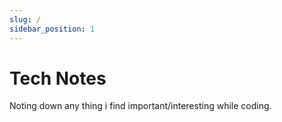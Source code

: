 ```yaml
---
slug: /
sidebar_position: 1
---
```


# Tech Notes

Noting down any thing i find important/interesting while coding.


